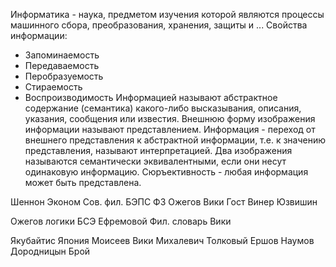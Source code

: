 Информатика - наука, предметом изучения которой являются процессы машинного сбора, преобразования, хранения, защиты и ...
Свойства информации:
- Запоминаемость
- Передаваемость
- Перобразуемость
- Стираемость
- Воспроизводимость
Информацией называют абстрактное содержание (семантика) какого-либо высказывания, описания, указания, сообщения или известия. Внешнюю форму изображения информации называют представлением. 
Информация - переход от внешнего представления к абстрактной информации, т.е. к значению представления, называют интерпретацией.
Два изображения называются семантически эквивалентными, если они несут одинаковую информацию.
Сюръективность - любая информация может быть представлена. 

Шеннон
Эконом
Сов. фил.
БЭПС
ФЗ
Ожегов
Вики
Гост
Винер
Юзвишин

Ожегов
логики
БСЭ
Ефремовой
Фил. словарь
Вики

Якубайтис
Япония
Моисеев
Вики
Михалевич
Толковый
Ершов
Наумов
Дородницын
Брой